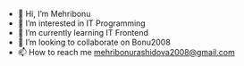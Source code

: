- 👋 Hi, I’m Mehribonu
- 👀 I’m interested in IT Programming
- 🌱 I’m currently learning IT Frontend
- 💞️ I’m looking to collaborate on Bonu2008
- 📫 How to reach me mehribonurashidova2008@gmail.com

<!---
Bonu2008/Bonu2008 is a ✨ special ✨ repository because its `README.md` (this file) appears on your GitHub profile.
You can click the Preview link to take a look at your changes.
--->
